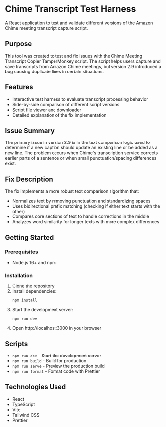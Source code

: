 # Chime Transcript Test Harness

A React application to test and validate different versions of the Amazon Chime meeting transcript capture script.

## Purpose

This tool was created to test and fix issues with the Chime Meeting Transcript Copier TamperMonkey script. The script helps users capture and save transcripts from Amazon Chime meetings, but version 2.9 introduced a bug causing duplicate lines in certain situations.

## Features

- Interactive test harness to evaluate transcript processing behavior
- Side-by-side comparison of different script versions
- Script file viewer and downloader
- Detailed explanation of the fix implementation

## Issue Summary

The primary issue in version 2.9 is in the text comparison logic used to determine if a new caption should update an existing line or be added as a new line. The problem occurs when Chime's transcription service corrects earlier parts of a sentence or when small punctuation/spacing differences exist.

## Fix Description

The fix implements a more robust text comparison algorithm that:

- Normalizes text by removing punctuation and standardizing spaces
- Uses bidirectional prefix matching (checking if either text starts with the other)
- Compares core sections of text to handle corrections in the middle
- Analyzes word similarity for longer texts with more complex differences

## Getting Started

### Prerequisites

- Node.js 16+ and npm

### Installation

1. Clone the repository
2. Install dependencies:
   ```
   npm install
   ```
3. Start the development server:
   ```
   npm run dev
   ```
4. Open http://localhost:3000 in your browser

## Scripts

- `npm run dev` - Start the development server
- `npm run build` - Build for production
- `npm run serve` - Preview the production build
- `npm run format` - Format code with Prettier

## Technologies Used

- React
- TypeScript
- Vite
- Tailwind CSS
- Prettier